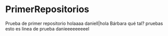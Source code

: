# PrimerRepositorios
Prueba de primer repositorio
holaaaa daniell|hola Bárbara qué tal?
pruebas
esto es linea de prueba danieeeeeeeeel
